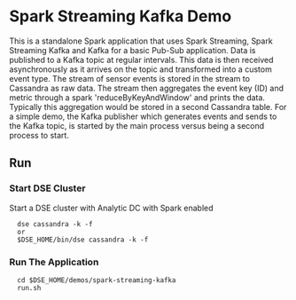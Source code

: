 # Spark Streaming Kafka Demo

This is a standalone Spark application that uses Spark Streaming, Spark Streaming Kafka and Kafka for
a basic Pub-Sub application. Data is published to a Kafka topic at regular intervals. This data is then
received asynchronously as it arrives on the topic and transformed into a custom event type.
The stream of sensor events is stored in the stream to Cassandra as raw data.
The stream then aggregates the event key (ID) and metric through a spark 'reduceByKeyAndWindow' and prints
the data. Typically this aggregation would be stored in a second Cassandra table. For a simple demo, the
Kafka publisher which generates events and sends to the Kafka topic, is started by the main process versus
being a second process to start.

## Run

### Start DSE Cluster
Start a DSE cluster with Analytic DC with Spark enabled

      dse cassandra -k -f
      or
      $DSE_HOME/bin/dse cassandra -k -f


### Run The Application

      cd $DSE_HOME/demos/spark-streaming-kafka
      run.sh
